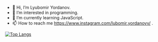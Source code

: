 - 👋 Hi, I’m Lyubomir Yordanov.
- 👀 I’m interested in programming.
- 🌱 I’m currently learning JavaScript.
- 📫 How to reach me https://www.instagram.com/lubomir.yordanovv/ .

[![Top Langs](https://github-readme-stats.vercel.app/api/top-langs/?username=anuraghazra)](https://github.com/anuraghazra/github-readme-stats)


